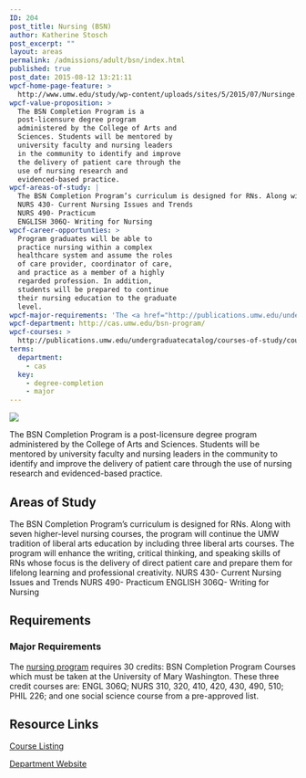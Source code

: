 ```yaml
---
ID: 204
post_title: Nursing (BSN)
author: Katherine Stosch
post_excerpt: ""
layout: areas
permalink: /admissions/adult/bsn/index.html
published: true
post_date: 2015-08-12 13:21:11
wpcf-home-page-feature: >
  http://www.umw.edu/study/wp-content/uploads/sites/5/2015/07/Nursinge.jpg
wpcf-value-proposition: >
  The BSN Completion Program is a
  post-licensure degree program
  administered by the College of Arts and
  Sciences. Students will be mentored by
  university faculty and nursing leaders
  in the community to identify and improve
  the delivery of patient care through the
  use of nursing research and
  evidenced-based practice.
wpcf-areas-of-study: |
  The BSN Completion Program’s curriculum is designed for RNs. Along with seven higher-level nursing courses, the program will continue the UMW tradition of liberal arts education by including three liberal arts courses. The program will enhance the writing, critical thinking, and speaking skills of RNs whose focus is the delivery of direct patient care and prepare them for lifelong learning and professional creativity.
  NURS 430- Current Nursing Issues and Trends
  NURS 490- Practicum
  ENGLISH 306Q- Writing for Nursing
wpcf-career-opportunties: >
  Program graduates will be able to
  practice nursing within a complex
  healthcare system and assume the roles
  of care provider, coordinator of care,
  and practice as a member of a highly
  regarded profession. In addition,
  students will be prepared to continue
  their nursing education to the graduate
  level.
wpcf-major-requirements: 'The <a href="http://publications.umw.edu/undergraduatecatalog/courses-of-study/majors/nursing/">nursing program</a> requires 30 credits: BSN Completion Program Courses which must be taken at the University of Mary Washington. These three credit courses are: ENGL 306Q; NURS 310, 320, 410, 420, 430, 490, 510; PHIL 226; and one social science course from a pre-approved list.'
wpcf-department: http://cas.umw.edu/bsn-program/
wpcf-courses: >
  http://publications.umw.edu/undergraduatecatalog/courses-of-study/course-descriptions/nursing/
terms:
  department:
    - cas
  key:
    - degree-completion
    - major
---
```


<!-- Types Custom Fields: -->
[![](http://www.umw.edu/study/wp-content/uploads/sites/5/2015/07/Nursinge.jpg)](http://www.umw.edu/study/wp-content/uploads/sites/5/2015/07/Nursinge.jpg)
<!-- End home-page-feature -->

<!-- value-proposition -->
The BSN Completion Program is a post-licensure degree program administered by the College of Arts and Sciences. Students will be mentored by university faculty and nursing leaders in the community to identify and improve the delivery of patient care through the use of nursing research and evidenced-based practice.
<!-- End value-proposition -->

<!-- areas-of-study -->
## Areas of Study
The BSN Completion Program’s curriculum is designed for RNs. Along with seven higher-level nursing courses, the program will continue the UMW tradition of liberal arts education by including three liberal arts courses. The program will enhance the writing, critical thinking, and speaking skills of RNs whose focus is the delivery of direct patient care and prepare them for lifelong learning and professional creativity. NURS 430- Current Nursing Issues and Trends NURS 490- Practicum ENGLISH 306Q- Writing for Nursing
<!-- End areas-of-study -->

<!-- requirements -->
## Requirements

<!-- major-requirements -->
### Major Requirements
The [nursing program](http://publications.umw.edu/undergraduatecatalog/courses-of-study/majors/nursing/) requires 30 credits: BSN Completion Program Courses which must be taken at the University of Mary Washington. These three credit courses are: ENGL 306Q; NURS 310, 320, 410, 420, 430, 490, 510; PHIL 226; and one social science course from a pre-approved list.
<!-- End major-requirements -->

<!-- End requirements -->

<!-- resource-links -->
## Resource Links

<!-- courses -->
[Course Listing](http://publications.umw.edu/undergraduatecatalog/courses-of-study/course-descriptions/nursing/)

<!-- End courses -->


<!-- department -->
[Department Website](http://cas.umw.edu/bsn-program/)

<!-- End department -->

<!-- End resource-links -->

<!-- End Types Custom Fields -->